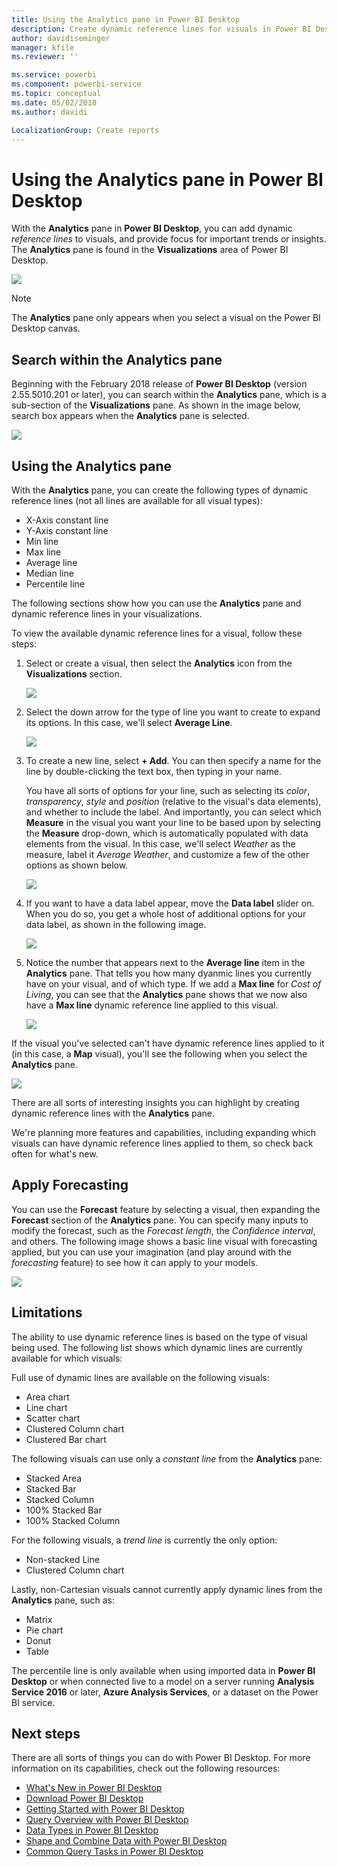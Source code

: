 ```yaml
---
title: Using the Analytics pane in Power BI Desktop
description: Create dynamic reference lines for visuals in Power BI Desktop
author: davidiseminger
manager: kfile
ms.reviewer: ''

ms.service: powerbi
ms.component: powerbi-service
ms.topic: conceptual
ms.date: 05/02/2018
ms.author: davidi

LocalizationGroup: Create reports
---
```

# Using the Analytics pane in Power BI Desktop
With the **Analytics** pane in **Power BI Desktop**, you can add dynamic *reference lines* to visuals, and provide focus for important trends or insights. The **Analytics** pane is found in the **Visualizations** area of Power BI Desktop.

![](media/desktop-analytics-pane/analytics-pane_1.png)

> [!NOTE]
> The **Analytics** pane only appears when you select a visual on the Power BI Desktop canvas.

## Search within the Analytics pane
Beginning with the February 2018 release of **Power BI Desktop** (version 2.55.5010.201 or later), you can search within the **Analytics** pane, which is a sub-section of the **Visualizations** pane. As shown in the image below, search box appears when the **Analytics** pane is selected.

![](media/desktop-analytics-pane/analytics-pane_1b.png)

## Using the Analytics pane
With the **Analytics** pane, you can create the following types of dynamic reference lines (not all lines are available for all visual types):

* X-Axis constant line
* Y-Axis constant line
* Min line
* Max line
* Average line
* Median line
* Percentile line

The following sections show how you can use the **Analytics** pane and dynamic reference lines in your visualizations.

To view the available dynamic reference lines for a visual, follow these steps:

1. Select or create a visual, then select the **Analytics** icon from the **Visualizations** section.
   
   ![](media/desktop-analytics-pane/analytics-pane_2.png)
2. Select the down arrow for the type of line you want to create to expand its options. In this case, we'll select **Average Line**.
   
   ![](media/desktop-analytics-pane/analytics-pane_3.png)
3. To create a new line, select **+ Add**. You can then specify a name for the line by double-clicking the text box, then typing in your name.
   
   You have all sorts of options for your line, such as selecting its *color*, *transparency*, *style* and *position* (relative to the visual's data elements), and whether to include the label. And importantly, you can select which **Measure** in the visual you want your line to be based upon by selecting the **Measure** drop-down, which is automatically populated with data elements from the visual. In this case, we'll select *Weather* as the measure, label it *Average Weather*, and customize a few of the other options as shown below.
   
   ![](media/desktop-analytics-pane/analytics-pane_4.png)
4. If you want to have a data label appear, move the **Data label** slider on. When you do so, you get a whole host of additional options for your data label, as shown in the following image.
   
   ![](media/desktop-analytics-pane/analytics-pane_5.png)
5. Notice the number that appears next to the **Average line** item in the **Analytics** pane. That tells you how many dyanmic lines you currently have on your visual, and of which type. If we add a **Max line** for *Cost of Living*, you can see that the **Analytics** pane shows that we now also have a **Max line** dynamic reference line applied to this visual.
   
   ![](media/desktop-analytics-pane/analytics-pane_6.png)

If the visual you've selected can't have dynamic reference lines applied to it (in this case, a **Map** visual), you'll see the following when you select the **Analytics** pane.

![](media/desktop-analytics-pane/analytics-pane_7.png)

There are all sorts of interesting insights you can highlight by creating dynamic reference lines with the **Analytics** pane.

We're planning more features and capabilities, including expanding which visuals can have dynamic reference lines applied to them, so check back often for what's new.

## Apply Forecasting
You can use the **Forecast** feature by selecting a visual, then expanding the **Forecast** section of the **Analytics** pane. You can specify many inputs to modify the forecast, such as the *Forecast length*, the *Confidence interval*, and others. The following image shows a basic line visual with forecasting applied, but you can use your imagination (and play around with the *forecasting* feature) to see how it can apply to your models.

![](media/desktop-analytics-pane/analytics-pane_8.png)

## Limitations
The ability to use dynamic reference lines is based on the type of visual being used. The following list shows which dynamic lines are currently available for which visuals:

Full use of dynamic lines are available on the following visuals:

* Area chart
* Line chart
* Scatter chart
* Clustered Column chart
* Clustered Bar chart

The following visuals can use only a *constant line* from the **Analytics** pane:

* Stacked Area
* Stacked Bar
* Stacked Column
* 100% Stacked Bar
* 100% Stacked Column

For the following visuals, a *trend line* is currently the only option:

* Non-stacked Line
* Clustered Column chart

Lastly, non-Cartesian visuals cannot currently apply dynamic lines from the **Analytics** pane, such as:

* Matrix
* Pie chart
* Donut
* Table

The percentile line is only available when using imported data in **Power BI Desktop** or when connected live to a model on a server running **Analysis Service 2016** or later, **Azure Analysis Services**, or a dataset on the Power BI service. 

## Next steps
There are all sorts of things you can do with Power BI Desktop. For more information on its capabilities, check out the following resources:

* [What's New in Power BI Desktop](desktop-latest-update.md)
* [Download Power BI Desktop](desktop-get-the-desktop.md)
* [Getting Started with Power BI Desktop](desktop-getting-started.md)
* [Query Overview with Power BI Desktop](desktop-query-overview.md)
* [Data Types in Power BI Desktop](desktop-data-types.md)
* [Shape and Combine Data with Power BI Desktop](desktop-shape-and-combine-data.md)
* [Common Query Tasks in Power BI Desktop](desktop-common-query-tasks.md)    

